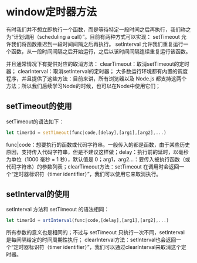 # window定时器方法

有时我们并不想立即执行一个函数，而是等待特定一段时间之后再执行，我们称之为“计划调用（scheduling a call）”。目前有两种方式可以实现：
setTimeout 允许我们将函数推迟到一段时间间隔之后再执行。
setInterval 允许我们重复运行一个函数，从一段时间间隔之后开始运行，之后以该时间间隔连续重复运行该函数。

并且通常情况下有提供对应的取消方法：
clearTimeout：取消setTimeout的定时器；
clearInterval：取消setInterval的定时器；
大多数运行环境都有内置的调度程序，并且提供了这些方法：目前来讲，所有浏览器以及 Node.js 都支持这两个方法；所以我们后续学习Node的时候，也可以在Node中使用它们；

## setTimeout的使用

setTimeout的语法如下：
```js
let timerId = setTimeout(func|code,[delay],[arg1],[arg2],...)
```

func|code：想要执行的函数或代码字符串。一般传入的都是函数，由于某些历史原因，支持传入代码字符串，但是不建议这样做；delay：执行前的延时，以毫秒为单位（1000 毫秒 = 1 秒），默认值是 0；arg1，arg2…：要传入被执行函数（或代码字符串）的参数列表；clearTimeout方法：setTimeout 在调用时会返回一个“定时器标识符（timer identifier）”，我们可以使用它来取消执行。

## setInterval的使用

setInterval 方法和 setTimeout 的语法相同：
```js
let timerId = srtInterval(func|code,[delay],[arg1],[arg2],...)
```
所有参数的意义也是相同的；不过与 setTimeout 只执行一次不同，setInterval 是每间隔给定的时间周期性执行；
clearInterval方法：setInterval也会返回一个“定时器标识符（timer identifier）”，我们可以通过clearInterval来取消这个定时器。